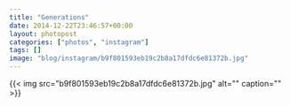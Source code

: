 ```yaml
---
title: "Generations"
date: 2014-12-22T23:46:57+00:00
layout: photopost
categories: ["photos", "instagram"]
tags: []
image: "blog/instagram/b9f801593eb19c2b8a17dfdc6e81372b.jpg"
---
```


{{< img src="b9f801593eb19c2b8a17dfdc6e81372b.jpg" alt="" caption="" >}}



